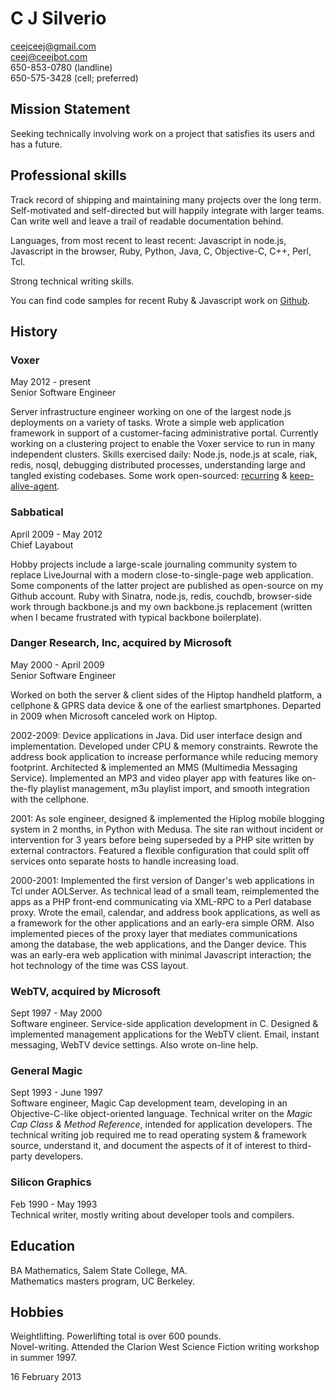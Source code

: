 # C J Silverio

ceejceej@gmail.com  
ceej@ceejbot.com  
650-853-0780 (landline)  
650-575-3428 (cell; preferred)

## Mission Statement

Seeking technically involving work on a project that satisfies its users and has a future.

## Professional skills

Track record of shipping and maintaining many projects over the long term. Self-motivated and self-directed but will happily integrate with larger teams. Can write well and leave a trail of readable documentation behind. 

Languages, from most recent to least recent: Javascript in node.js, Javascript in the browser, Ruby, Python, Java, C, Objective-C, C++, Perl, Tcl. 

Strong technical writing skills.

You can find code samples for recent Ruby & Javascript work on [Github](https://github.com/ceejbot).

## History

### Voxer
May 2012 - present  
Senior Software Engineer

Server infrastructure engineer working on one of the largest node.js deployments on a variety of tasks. Wrote a simple web application framework in support of a customer-facing administrative portal. Currently working on a clustering project to enable the Voxer service to run in many independent clusters. Skills exercised daily: Node.js, node.js at scale, riak, redis, nosql, debugging distributed processes, understanding large and tangled existing codebases. Some work open-sourced: [recurring](https://github.com/ceejbot/recurring) & [keep-alive-agent](https://github.com/ceejbot/keep-alive-agent).

### Sabbatical
April 2009 - May 2012    
Chief Layabout

Hobby projects include a large-scale journaling community system to replace LiveJournal with a modern close-to-single-page web application. Some components of the latter project are published as open-source on my Github account. Ruby with Sinatra, node.js, redis, couchdb, browser-side work through backbone.js and my own backbone.js replacement (written when I became frustrated with typical backbone boilerplate).

### Danger Research, Inc, acquired by Microsoft
May 2000 - April 2009  
Senior Software Engineer

Worked on both the server & client sides of the Hiptop handheld platform, a cellphone & GPRS data device & one of the earliest smartphones. Departed in 2009 when Microsoft canceled work on Hiptop.

2002-2009: Device applications in Java. Did user interface design and implementation. Developed under CPU & memory constraints. Rewrote the address book application to increase performance while reducing memory footprint. Architected & implemented an MMS (Multimedia Messaging Service). Implemented an MP3 and video player app with features like on-the-fly playlist management, m3u playlist import, and smooth integration with the cellphone.

2001: As sole engineer, designed & implemented the Hiplog mobile blogging system in 2 months, in Python with Medusa. The site ran without incident or intervention for 3 years before being superseded by a PHP site written by external contractors. Featured a flexible configuration that could split off services onto separate hosts to handle increasing load. 

2000-2001: Implemented the first version of Danger's web applications in Tcl under AOLServer. As technical lead of a small team, reimplemented the apps as a PHP front-end communicating via XML-RPC to a Perl database proxy. Wrote the email, calendar, and address book applications, as well as a framework for the other applications and an early-era simple ORM. Also implemented pieces of the proxy layer that mediates communications among the database, the web applications, and the Danger device. This was an early-era web application with minimal Javascript interaction; the hot technology of the time was CSS layout.

### WebTV, acquired by Microsoft
Sept 1997 - May 2000  
Software engineer. Service-side application development in C. Designed & implemented management applications for the WebTV client. Email, instant messaging, WebTV device settings. Also wrote on-line help.

### General Magic
Sept 1993 - June 1997  
Software engineer, Magic Cap development team, developing in an Objective-C-like object-oriented language. Technical writer on the _Magic Cap Class & Method Reference_, intended for application developers. The technical writing job required me to read operating system & framework source, understand it, and document the aspects of it of interest to third-party developers.

### Silicon Graphics
Feb 1990 - May 1993  
Technical writer, mostly writing about developer tools and compilers.

## Education

BA Mathematics, Salem State College, MA.  
Mathematics masters program, UC Berkeley.

## Hobbies

Weightlifting. Powerlifting total is over 600 pounds.  
Novel-writing. Attended the Clarion West Science Fiction writing workshop in summer 1997.

16 February 2013
